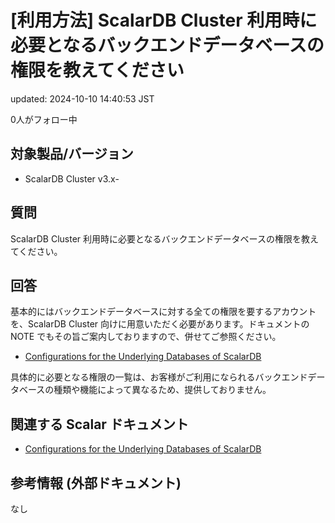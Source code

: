 # [利用方法] ScalarDB Cluster 利用時に必要となるバックエンドデータベースの権限を教えてください

updated: 2024-10-10 14:40:53 JST

0人がフォロー中

## 対象製品/バージョン

-   ScalarDB Cluster v3.x-

## 質問

ScalarDB Cluster
利用時に必要となるバックエンドデータベースの権限を教えてください。

## 回答

基本的にはバックエンドデータベースに対する全ての権限を要するアカウントを、ScalarDB
Cluster 向けに用意いただく必要があります。ドキュメントの NOTE
でもその旨ご案内しておりますので、併せてご参照ください。

-   [Configurations for the Underlying Databases of ScalarDB](../General/no_label_9114310783503.md)

具体的に必要となる権限の一覧は、お客様がご利用になられるバックエンドデータベースの種類や機能によって異なるため、提供しておりません。

## 関連する Scalar ドキュメント

-   [Configurations for the Underlying Databases of ScalarDB](../General/no_label_9114310783503.md)

## 参考情報 (外部ドキュメント)

なし
